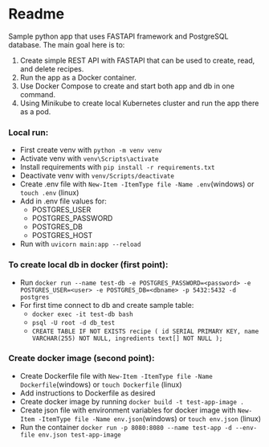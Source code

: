 # Readme
Sample python app that uses FASTAPI framework and PostgreSQL database.
The main goal here is to:
1. Create simple REST API with FASTAPI that can be used to create, read, and delete recipes.
2. Run the app as a Docker container.
3. Use Docker Compose to create and start both app and db in one command.
4. Using Minikube to create local Kubernetes cluster and run the app there as a pod.

### Local run:
- First create venv with `python -m venv venv`
- Activate venv with `venv\Scripts\activate`
- Install requirements with `pip install -r requirements.txt`
- Deactivate venv with `venv/Scripts/deactivate`
- Create .env file with `New-Item -ItemType file -Name .env`(windows) or `touch .env` (linux)
- Add in .env file values for:
  - POSTGRES_USER
  - POSTGRES_PASSWORD
  - POSTGRES_DB
  - POSTGRES_HOST
- Run with `uvicorn main:app --reload`

### To create local db in docker (first point):
- Run `docker run --name test-db -e POSTGRES_PASSWORD=<password> -e POSTGRES_USER=<user> -e POSTGRES_DB=<dbname> -p 5432:5432 -d postgres`
- For first time connect to db and create sample table:
    - `docker exec -it test-db bash`
    - `psql -U root -d db_test`
    - `CREATE TABLE IF NOT EXISTS recipe (
    id SERIAL PRIMARY KEY,
    name VARCHAR(255) NOT NULL,
    ingredients text[] NOT NULL
    );`

### Create docker image (second point):
- Create Dockerfile file with `New-Item -ItemType file -Name Dockerfile`(windows) or `touch Dockerfile` (linux)
- Add instructions to Dockerfile as desired
- Create docker image by running `docker build -t test-app-image .`
- Create json file with environment variables for docker image with `New-Item -ItemType file -Name env.json`(windows) or `touch env.json` (linux)
- Run the container `docker run -p 8080:8080 --name test-app -d --env-file env.json test-app-image`